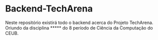# Backend-TechArena
Neste repositório existirá todo o backend acerca do Projeto TechArena. Oriundo da disciplina ***** do 8 período de Ciência da Computação do CEUB.
